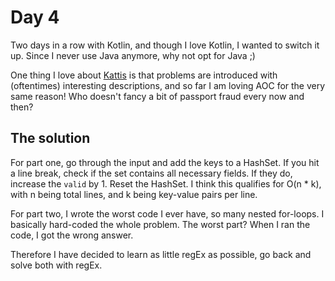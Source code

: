 # Day 4

Two days in a row with Kotlin, and though I love Kotlin, I wanted to switch it up. Since I never use Java anymore, why not opt for Java ;)

One thing I love about [Kattis](open.kattis.com) is that problems are introduced with (oftentimes) interesting descriptions, and so far I am loving AOC for the very same reason! Who doesn't fancy a bit of passport fraud every now and then?

## The solution
For part one, go through the input and add the keys to a HashSet. If you hit a line break, check if the set contains all necessary fields. If they do, increase the `valid` by 1. Reset the HashSet. I think this qualifies for O(n * k), with n being total lines, and k being key-value pairs per line.

For part two, I wrote the worst code I ever have, so many nested for-loops. I basically hard-coded the whole problem. The worst part? When I ran the code, I got the wrong answer.

Therefore I have decided to learn as little regEx as possible, go back and solve both with regEx.